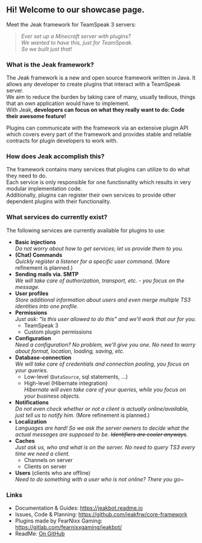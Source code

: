 ## Hi! Welcome to our showcase page.
Meet the Jeak framework for TeamSpeak 3 servers:  

> _Ever set up a Minecraft server with plugins?  
  We wanted to have this, just for TeamSpeak.  
  So we built just that!_ 

### What is the Jeak framework?
The Jeak framework is a new and open source framework written in Java. It allows any developer to create plugins that interact with a TeamSpeak server.  
We aim to reduce the burden by taking care of many, usually tedious, things that an own application would have to implement.  
With Jeak, __developers can focus on what they really want to do: Code their awesome feature!__  
  
Plugins can communicate with the framework via an extensive plugin API which covers every part of the framework and provides stable and reliable contracts for plugin developers to work with.  
  
### How does Jeak accomplish this?
The framework contains many services that plugins can utilize to do what they need to do.  
Each service is only responsible for one functionality which results in very modular implementation code.  
Additionally, plugins can register their own services to provide other dependent plugins with their functionality.  
  
### What services do currently exist?
The following services are currently available for plugins to use:
* __Basic injections__  
  _Do not worry about how to get services; let us provide them to you._  
* __(Chat) Commands__  
  _Quickly register a listener for a specific user command._
  (More refinement is planned.)
* __Sending mails via. SMTP__  
  _We will take care of authorization, transport, etc. - you focus on the message._
* __User profiles__  
  _Store additional information about users and even merge multiple TS3 identities into one profile._
* __Permissions__  
  _Just ask: "Is this user allowed to do this" and we'll work that our for you._
  * TeamSpeak 3
  * Custom plugin permissions
* __Configuration__  
  _Need a configuration? No problem, we'll give you one. No need to worry about format, location, loading, saving, etc._
* __Database-connection__  
  _We will take care of credentials and connection pooling, you focus on your queries._
  * Low-level (``DataSource``, sql statements, ...)
  * High-level (Hibernate integration)  
    _Hibernate will even take care of your queries, while you focus on your business objects._
* __Notifications__  
  _Do not even check whether or not a client is actually online/available, just tell us to notify him._ (More refinement is planned.)
* __Localization__  
  _Languages are hard! So we ask the server owners to decide what the actual messages are supposed to be. ~~Identifiers are cooler anyways~~._
* __Caches__  
  _Just ask us, who and what is on the server. No need to query TS3 every time we need a client._
  * Channels on server
  * Clients on server
* __Users__ (clients who are offline)  
  _Need to do something with a user who is not online? There you go~_

### Links
* Documentation & Guides: https://jeakbot.readme.io  
* Issues, Code & Planning: https://github.com/jeakfrw/core-framework
* Plugins made by FearNixx Gaming: https://gitlab.com/fearnixxgaming/jeakbot/
* ReadMe: [On GitHub](https://github.com/jeakfrw/core-framework/blob/bleeding-1.X.X/README.md)